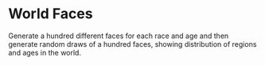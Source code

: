 # World Faces

Generate a hundred different faces for each race and age and then generate random draws of a hundred faces, showing distribution of regions and ages in the world.


